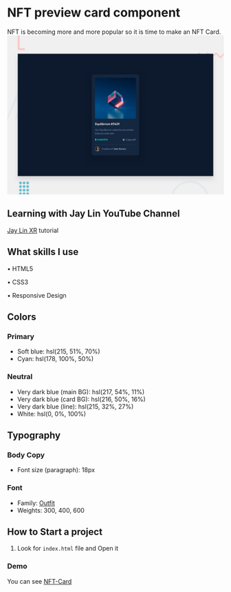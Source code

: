 # NFT preview card component

NFT is becoming more and more popular so it is time to make an NFT Card.
![Design preview for the NFT preview card component coding challenge](./design/desktop-preview.jpg)

## Learning with Jay Lin YouTube Channel

[Jay Lin XR](https://www.youtube.com/channel/UC1rMgKD4Rn-7aVcymjlvhfQ) tutorial

## What skills I use

• HTML5

• CSS3

• Responsive Design

## Colors

### Primary

- Soft blue: hsl(215, 51%, 70%)
- Cyan: hsl(178, 100%, 50%)

### Neutral

- Very dark blue (main BG): hsl(217, 54%, 11%)
- Very dark blue (card BG): hsl(216, 50%, 16%)
- Very dark blue (line): hsl(215, 32%, 27%)
- White: hsl(0, 0%, 100%)

## Typography

### Body Copy

- Font size (paragraph): 18px

### Font

- Family: [Outfit](https://fonts.google.com/specimen/Outfit)
- Weights: 300, 400, 600

## How to Start a project

1. Look for `index.html` file and Open it 

### Demo

You can see [NFT-Card](https://nft-card-blond-zeta.vercel.app )

